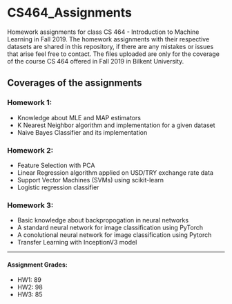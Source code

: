 # CS464_Assignments

Homework assignments for class CS 464 - Introduction to Machine Learning in Fall 2019.
The homework assignments with their respective datasets are shared in this repository, if there are any mistakes or issues that arise feel free to contact. The files uploaded are only for the coverage of the course CS 464 offered in Fall 2019 in Bilkent University.

## Coverages of the assignments
### Homework 1:
- Knowledge about MLE and MAP estimators
- K Nearest Neighbor algorithm and implementation for a given dataset
- Naive Bayes Classifier and its implementation
### Homework 2:
- Feature Selection with PCA
- Linear Regression algorithm applied on USD/TRY exchange rate data
- Support Vector Machines (SVMs) using scikit-learn
- Logistic regression classifier
### Homework 3:
- Basic knowledge about backpropogation in neural networks
- A standard neural network for image classification using PyTorch
- A conolutional neural network for image classification using Pytorch
- Transfer Learning with InceptionV3 model
---
#### Assignment Grades:
- HW1: 89
- HW2: 98
- HW3: 85
